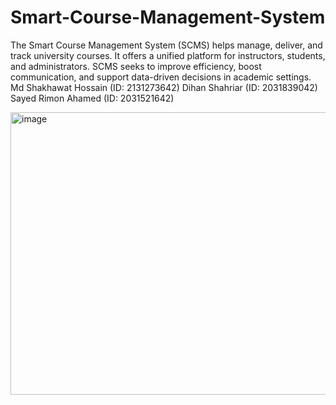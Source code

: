 # Smart-Course-Management-System
The Smart Course Management System (SCMS) helps manage, deliver, and track university courses. It offers a unified platform for instructors, students, and administrators. SCMS seeks to improve efficiency, boost communication, and support data-driven decisions in academic settings.
Md Shakhawat Hossain (ID: 2131273642)
Dihan Shahriar (ID: 2031839042)
Sayed Rimon Ahamed  (ID: 2031521642)

<img width="948" height="452" alt="image" src="https://github.com/user-attachments/assets/c056a8ed-1a4c-4184-8948-73096d1c2b5d" />
